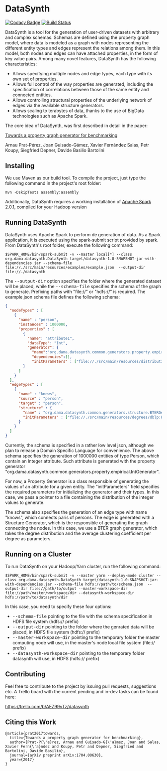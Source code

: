 # DataSynth
[![Codacy Badge](https://api.codacy.com/project/badge/Grade/13e27d1053af4b2ab53414618b858fdc)](https://www.codacy.com/app/ArnauPrat/DataSynth?utm_source=github.com&utm_medium=referral&utm_content=DAMA-UPC/DataSynth&utm_campaign=badger)
[![Build Status](https://travis-ci.org/DAMA-UPC/DataSynth.svg?branch=dev)](https://travis-ci.org/DAMA-UPC/DataSynth)

DataSynth is a tool for the generation of user-driven datasets with arbitrary and complex schemas. Schemas are defined using the property graph model, where data is modeled as a graph with nodes representing the different entity types and edges represent the relations among them. In this model, both nodes and edges can have attached properties, in the form of key value pairs. Among many novel features, DataSynth has the following characteristics:

* Allows specifying multiple nodes and edge types, each type with its own set of properties.
* Allows full control of the way properties are generated, including the specification of correlations between those of the same entity and connected entities.
* Allows controlling structural properties of the underlying network of edges via the available structure generators.
* Allows scaling to terabytes of data, thanks to the use of BigData technologies such as Apache Spark.

The core idea of DataSynth, was first described in detail in the paper:

[Towards a property graph generator for benchmarking](https://arxiv.org/abs/1704.00630)

Arnau Prat-Pérez, Joan Guisado-Gámez, Xavier Fernández Salas, Petr Koupy, Siegfried Depner, Davide Basilio Bartolini

## Installing

We use Maven as our build tool. To compile the project, just type the following command in the project's root folder:
```
mvn -DskipTests assembly:assembly
```
Additionally, DataSynth requires a working installation of [Apache Spark](http://spark.apache.org) 2.0.1, compiled for your Hadoop version 

## Running DataSynth

DataSynth uses Apache Spark to perform de generation of data. As a Spark application, it is executed using the spark-submit script provided by spark. From DataSynth's root folder, execute the following command:
```
$SPARK_HOME/bin/spark-submit -v --master local[*] --class org.dama.datasynth.DataSynth target/datasynth-1.0-SNAPSHOT-jar-with-dependencies.jar --schema-file file://./src/main/resources/examples/example.json  --output-dir file://./datasynth
```
The <kbd>--output-dir</kbd> option specifies the folder where the generated dataset will be placed, while the <kbd>--schema-file</kbd> specifies the schema of the graph to generate. Prefixing paths with "file://" or "hdfs://" is required. The example.json schema file defines the following schema:

```json
{
  "nodeTypes" : [ 
    {   
      "name" : "person",
      "instances" : 1000000,
      "properties" : [ 
        {
          "name": "attribute1",
          "dataType": "Int",
          "generator": {
            "name":"org.dama.datasynth.common.generators.property.empirical.IntGenerator",
            "dependencies":[],
            "initParameters" : ["file://./src/main/resources/distributions/intDistribution.txt:File"," :String"]}
        }
      ]   
    }   
  ],  
  "edgeTypes" : [ 
    {   
      "name" : "knows",
      "source" : "person",
      "target" : "person",
      "structure" : { 
        "name" : "org.dama.datasynth.common.generators.structure.BTERGenerator",
        "initParameters" : ["file://./src/main/resources/degrees/dblp:File","file://./src/main/resources/ccs/dblp:File"]
      }   
    }   
  ]
}
```
Currently, the schema is specified in a rather low level json, although we plan to release a Domain Specific Language for convenience. The above schema specifies the generation of 1000000 entities of type Person, which contain an Integer attribute. Such attribute is generated with the property generator "org.dama.datasynth.common.generators.property.empirical.IntGenerator". 

For now, a Property Generator is a class responsible of generating the values of an attribute for a given entity. The "initParameters" field specifies the required parameters for initializing the generator and their types. In this case, we pass a pointer to a file containing the distribution of the integer values to generate.

The schema also specifies the generation of an edge type with name "knows", which connects paris of persons. The edge is generated with a Structure Generator, which is the responsible of generating the graph connecting the nodes. In this case, we use a BTER graph generator, which takes the degree distribution and the average clustering coefficient per degree as parameters.

## Running on a Cluster

To run DataSynth on your Hadoop/Yarn cluster, run the following command:

```
$SPARK_HOME/bin/spark-submit -v --master yarn --deploy-mode cluster --class org.dama.datasynth.DataSynth target/datasynth-1.0-SNAPSHOT-jar-with-dependencies.jar --schema-file hdfs://path/to/schema.json  --output-dir file://path/to/output --master-workspace-dir file://path/master/workspace/dir --datasynth-workspace-dir hdfs://path/to/datasynth/dir
```
In this case, you need to specify these four options:

* <kbd>--schema-file</kbd> pointing to the file with the schema specification in HDFS file system (hdfs:// prefix)
* <kbd>--output-dir</kbd> pointing to the folder where the genrated data will be placed, in HDFS file system (hdfs:// prefix)
* <kbd>--master-workspace-dir</kbd> pointing to the temporary folder the master computing node will use, in the master's node local file system (file:// prefix)
* <kbd>--datasynth-workspace-dir</kbd> pointing to the temporary folder datasynth will use, in HDFS (hdfs:// prefix)


## Contributing

Feel free to contribute to the project by issuing pull requests, suggestions
etc. A Trello board with the current pending and in-dev tasks can be found here:

https://trello.com/b/AEZ99vTz/datasynth

## Citing this Work

```
@article{prat2017towards,
  title={Towards a property graph generator for benchmarking},
  author={Prat-P{\'e}rez, Arnau and Guisado-G{\'a}mez, Joan and Salas, Xavier Fern{\'a}ndez and Koupy, Petr and Depner, Siegfried and Bartolini, Davide Basilio},
  journal={arXiv preprint arXiv:1704.00630},
  year={2017}
}
```

